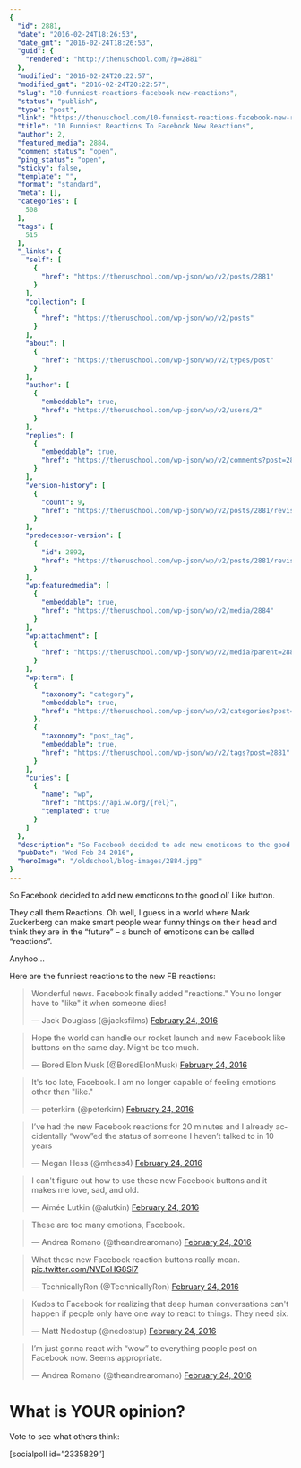 ```yaml
---
{
  "id": 2881,
  "date": "2016-02-24T18:26:53",
  "date_gmt": "2016-02-24T18:26:53",
  "guid": {
    "rendered": "http://thenuschool.com/?p=2881"
  },
  "modified": "2016-02-24T20:22:57",
  "modified_gmt": "2016-02-24T20:22:57",
  "slug": "10-funniest-reactions-facebook-new-reactions",
  "status": "publish",
  "type": "post",
  "link": "https://thenuschool.com/10-funniest-reactions-facebook-new-reactions/",
  "title": "10 Funniest Reactions To Facebook New Reactions",
  "author": 2,
  "featured_media": 2884,
  "comment_status": "open",
  "ping_status": "open",
  "sticky": false,
  "template": "",
  "format": "standard",
  "meta": [],
  "categories": [
    508
  ],
  "tags": [
    515
  ],
  "_links": {
    "self": [
      {
        "href": "https://thenuschool.com/wp-json/wp/v2/posts/2881"
      }
    ],
    "collection": [
      {
        "href": "https://thenuschool.com/wp-json/wp/v2/posts"
      }
    ],
    "about": [
      {
        "href": "https://thenuschool.com/wp-json/wp/v2/types/post"
      }
    ],
    "author": [
      {
        "embeddable": true,
        "href": "https://thenuschool.com/wp-json/wp/v2/users/2"
      }
    ],
    "replies": [
      {
        "embeddable": true,
        "href": "https://thenuschool.com/wp-json/wp/v2/comments?post=2881"
      }
    ],
    "version-history": [
      {
        "count": 9,
        "href": "https://thenuschool.com/wp-json/wp/v2/posts/2881/revisions"
      }
    ],
    "predecessor-version": [
      {
        "id": 2892,
        "href": "https://thenuschool.com/wp-json/wp/v2/posts/2881/revisions/2892"
      }
    ],
    "wp:featuredmedia": [
      {
        "embeddable": true,
        "href": "https://thenuschool.com/wp-json/wp/v2/media/2884"
      }
    ],
    "wp:attachment": [
      {
        "href": "https://thenuschool.com/wp-json/wp/v2/media?parent=2881"
      }
    ],
    "wp:term": [
      {
        "taxonomy": "category",
        "embeddable": true,
        "href": "https://thenuschool.com/wp-json/wp/v2/categories?post=2881"
      },
      {
        "taxonomy": "post_tag",
        "embeddable": true,
        "href": "https://thenuschool.com/wp-json/wp/v2/tags?post=2881"
      }
    ],
    "curies": [
      {
        "name": "wp",
        "href": "https://api.w.org/{rel}",
        "templated": true
      }
    ]
  },
  "description": "So Facebook decided to add new emoticons to the good ol&#8217; Like button. They call them Reactions. Oh well, I guess in a world where Mark Zuckerberg can make smart people wear funny things on their head and think they are in the &#8220;future&#8221; &#8211; a bunch of emoticons can be called &#8220;reactions&#8221;. Anyhoo&#8230; Here are the funniest reactions to the [&hellip;]",
  "pubDate": "Wed Feb 24 2016",
  "heroImage": "/oldschool/blog-images/2884.jpg"
}
---
```


<p>So Facebook decided to add new emoticons to the good ol&#8217; Like button.</p>
<p>They call them Reactions. Oh well, I guess in a world where Mark Zuckerberg can make smart people wear funny things on their head and think they are in the &#8220;future&#8221; &#8211; a bunch of emoticons can be called &#8220;reactions&#8221;.</p>
<p>Anyhoo&#8230;</p>
<p>Here are the funniest reactions to the new FB reactions:</p>
<blockquote class="twitter-tweet" data-width="500">
<p lang="en" dir="ltr">Wonderful news. Facebook finally added &quot;reactions.&quot; You no longer have to &quot;like&quot; it when someone dies!</p>
<p>&mdash; Jack Douglass (@jacksfilms) <a href="https://twitter.com/jacksfilms/status/702527993856421888">February 24, 2016</a></p></blockquote>
<p><script async src="//platform.twitter.com/widgets.js" charset="utf-8"></script></p>
<blockquote class="twitter-tweet" data-width="500">
<p lang="en" dir="ltr">Hope the world can handle our rocket launch and new Facebook like buttons on the same day. Might be too much.</p>
<p>&mdash; Bored Elon Musk (@BoredElonMusk) <a href="https://twitter.com/BoredElonMusk/status/702531838905085952">February 24, 2016</a></p></blockquote>
<p><script async src="//platform.twitter.com/widgets.js" charset="utf-8"></script></p>
<blockquote class="twitter-tweet" data-width="500">
<p lang="en" dir="ltr">It&#39;s too late, Facebook. I am no longer capable of feeling emotions other than &quot;like.&quot;</p>
<p>&mdash; peterkirn (@peterkirn) <a href="https://twitter.com/peterkirn/status/702536642024902656">February 24, 2016</a></p></blockquote>
<p><script async src="//platform.twitter.com/widgets.js" charset="utf-8"></script></p>
<blockquote class="twitter-tweet" data-width="500">
<p lang="en" dir="ltr">I’ve had the new Facebook reactions for 20 minutes and I already accidentally “wow”ed the status of someone I haven’t talked to in 10 years</p>
<p>&mdash; Megan Hess (@mhess4) <a href="https://twitter.com/mhess4/status/702507389543649280">February 24, 2016</a></p></blockquote>
<p><script async src="//platform.twitter.com/widgets.js" charset="utf-8"></script></p>
<blockquote class="twitter-tweet" data-width="500">
<p lang="en" dir="ltr">I can&#39;t figure out how to use these new Facebook buttons and it makes me love, sad, and old.</p>
<p>&mdash; Aimée Lutkin (@alutkin) <a href="https://twitter.com/alutkin/status/702521852007153665">February 24, 2016</a></p></blockquote>
<p><script async src="//platform.twitter.com/widgets.js" charset="utf-8"></script></p>
<blockquote class="twitter-tweet" data-width="500">
<p lang="en" dir="ltr">These are too many emotions, Facebook.</p>
<p>&mdash; Andrea Romano (@theandrearomano) <a href="https://twitter.com/theandrearomano/status/702505889849286657">February 24, 2016</a></p></blockquote>
<p><script async src="//platform.twitter.com/widgets.js" charset="utf-8"></script></p>
<blockquote class="twitter-tweet" data-width="500">
<p lang="en" dir="ltr">What those new Facebook reaction buttons really mean. <a href="https://t.co/NVEoHG8SI7">pic.twitter.com/NVEoHG8SI7</a></p>
<p>&mdash; TechnicallyRon (@TechnicallyRon) <a href="https://twitter.com/TechnicallyRon/status/702502031198707713">February 24, 2016</a></p></blockquote>
<p><script async src="//platform.twitter.com/widgets.js" charset="utf-8"></script></p>
<blockquote class="twitter-tweet" data-width="500">
<p lang="en" dir="ltr">Kudos to Facebook for realizing that deep human conversations can&#39;t happen if people only have one way to react to things. They need six.</p>
<p>&mdash; Matt Nedostup (@nedostup) <a href="https://twitter.com/nedostup/status/702509780561170432">February 24, 2016</a></p></blockquote>
<p><script async src="//platform.twitter.com/widgets.js" charset="utf-8"></script></p>
<blockquote class="twitter-tweet" data-width="500">
<p lang="en" dir="ltr">I’m just gonna react with “wow” to everything people post on Facebook now.  Seems appropriate.</p>
<p>&mdash; Andrea Romano (@theandrearomano) <a href="https://twitter.com/theandrearomano/status/702508835580334080">February 24, 2016</a></p></blockquote>
<p><script async src="//platform.twitter.com/widgets.js" charset="utf-8"></script></p>
<h1>What is YOUR opinion?</h1>
<p>Vote to see what others think:</p>
<p>[socialpoll id=&#8221;2335829&#8243;]</p>
<p>&nbsp;</p>